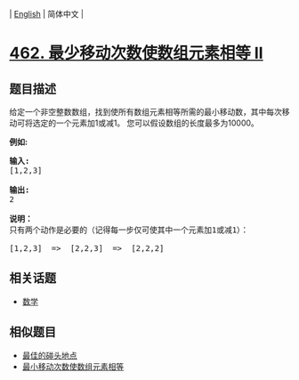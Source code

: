 
| [English](README_EN.md) | 简体中文 |

# [462. 最少移动次数使数组元素相等 II](https://leetcode-cn.com/problems/minimum-moves-to-equal-array-elements-ii/)

## 题目描述

<p>给定一个非空整数数组，找到使所有数组元素相等所需的最小移动数，其中每次移动可将选定的一个元素加1或减1。 您可以假设数组的长度最多为10000。</p>

<p><strong>例如:</strong></p>

<pre>
<strong>输入:</strong>
[1,2,3]

<strong>输出:</strong>
2

<strong>说明：
</strong>只有两个动作是必要的（记得每一步仅可使其中一个元素加1或减1）： 

[1,2,3]  =&gt;  [2,2,3]  =&gt;  [2,2,2]
</pre>


## 相关话题

- [数学](https://leetcode-cn.com/tag/math)

## 相似题目

- [最佳的碰头地点](../best-meeting-point/README.md)
- [最小移动次数使数组元素相等](../minimum-moves-to-equal-array-elements/README.md)

